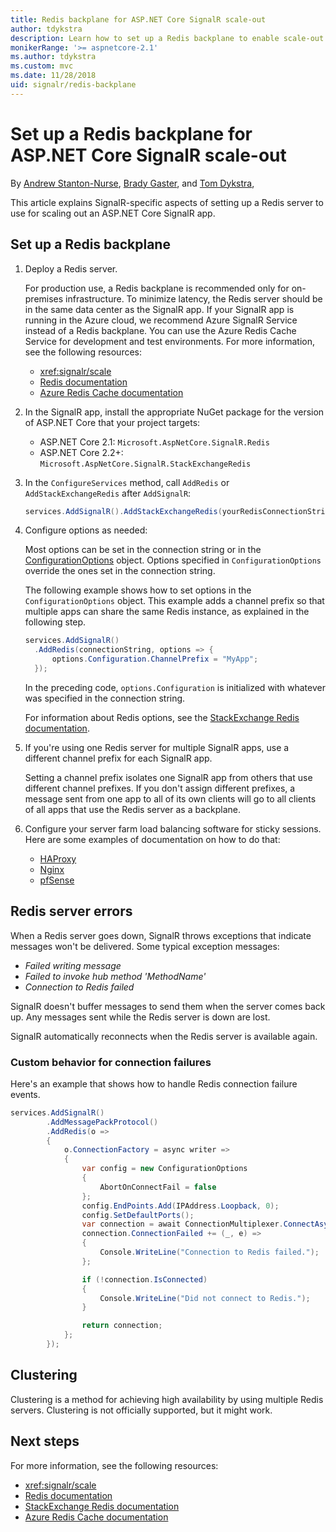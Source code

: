```yaml
---
title: Redis backplane for ASP.NET Core SignalR scale-out
author: tdykstra
description: Learn how to set up a Redis backplane to enable scale-out for an ASP.NET Core SignalR app.
monikerRange: '>= aspnetcore-2.1'
ms.author: tdykstra
ms.custom: mvc
ms.date: 11/28/2018
uid: signalr/redis-backplane
---
```


# Set up a Redis backplane for ASP.NET Core SignalR scale-out

By [Andrew Stanton-Nurse](https://twitter.com/anurse), [Brady Gaster](https://twitter.com/bradygaster), and [Tom Dykstra](https://github.com/tdykstra),

This article explains SignalR-specific aspects of setting up a Redis server to use for scaling out an ASP.NET Core SignalR app.

## Set up a Redis backplane

1. Deploy a Redis server.

   For production use, a Redis backplane is recommended only for on-premises infrastructure. To minimize latency, the Redis server should be in the same data center as the SignalR app. If your SignalR app is running in the Azure cloud, we recommend Azure SignalR Service instead of a Redis backplane. You can use the Azure Redis Cache Service for development and test environments. For more information, see the following resources:

   * <xref:signalr/scale>
   * [Redis documentation](https://redis.io/)
   * [Azure Redis Cache documentation](https://docs.microsoft.com/en-us/azure/redis-cache/)

2. In the SignalR app, install the appropriate NuGet package for the version of ASP.NET Core that your project targets:

   * ASP.NET Core 2.1: `Microsoft.AspNetCore.SignalR.Redis`
   * ASP.NET Core 2.2+: `Microsoft.AspNetCore.SignalR.StackExchangeRedis`
 
3. In the `ConfigureServices` method, call `AddRedis` or `AddStackExchangeRedis` after `AddSignalR`:

   ```csharp
   services.AddSignalR().AddStackExchangeRedis(yourRedisConnectionString);
   ```

4. Configure options as needed:
 
   Most options can be set in the connection string or in the [ConfigurationOptions](https://stackexchange.github.io/StackExchange.Redis/Configuration#configuration-options) object. Options specified in `ConfigurationOptions` override the ones set in the connection string.

   The following example shows how to set options in the `ConfigurationOptions` object. This example adds a channel prefix so that multiple apps can share the same Redis instance, as explained in the following step.

   ```csharp
   services.AddSignalR()
     .AddRedis(connectionString, options => {
         options.Configuration.ChannelPrefix = "MyApp";
     });
   ```

   In the preceding code, `options.Configuration` is initialized with whatever was specified in the connection string.

   For information about Redis options, see the [StackExchange Redis documentation](https://stackexchange.github.io/StackExchange.Redis/Configuration.html).

5. If you're using one Redis server for multiple SignalR apps, use a different channel prefix for each SignalR app.

   Setting a channel prefix isolates one SignalR app from others that use different channel prefixes. If you don't assign different prefixes, a message sent from one app to all of its own clients will go to all clients of all apps that use the Redis server as a backplane.

6. Configure your server farm load balancing software for sticky sessions. Here are some examples of documentation on how to do that:

   * [HAProxy](https://www.haproxy.com/blog/load-balancing-affinity-persistence-sticky-sessions-what-you-need-to-know/)
   * [Nginx](https://docs.nginx.com/nginx/admin-guide/load-balancer/http-load-balancer/#sticky)
   * [pfSense](https://www.netgate.com/docs/pfsense/loadbalancing/inbound-load-balancing.html#sticky-connections)

## Redis server errors

When a Redis server goes down, SignalR throws exceptions that indicate  messages won't be delivered. Some typical exception messages:

* *Failed writing message*
* *Failed to invoke hub method 'MethodName'*
* *Connection to Redis failed*

SignalR doesn't buffer messages to send them when the server comes back up. Any messages sent while the Redis server is down are lost.

SignalR automatically reconnects when the Redis server is available again.

### Custom behavior for connection failures

Here's an example that shows how to handle Redis connection failure events.

```csharp
services.AddSignalR()
        .AddMessagePackProtocol()
        .AddRedis(o =>
        {
            o.ConnectionFactory = async writer =>
            {
                var config = new ConfigurationOptions
                {
                    AbortOnConnectFail = false
                };
                config.EndPoints.Add(IPAddress.Loopback, 0);
                config.SetDefaultPorts();
                var connection = await ConnectionMultiplexer.ConnectAsync(config, writer);
                connection.ConnectionFailed += (_, e) =>
                {
                    Console.WriteLine("Connection to Redis failed.");
                };

                if (!connection.IsConnected)
                {
                    Console.WriteLine("Did not connect to Redis.");
                }

                return connection;
            };
        });
```

## Clustering

Clustering is a method for achieving high availability by using multiple Redis servers. Clustering is not officially supported, but it might work.

## Next steps

For more information, see the following resources:

* <xref:signalr/scale>
* [Redis documentation](https://redis.io/documentation)
* [StackExchange Redis documentation](https://stackexchange.github.io/StackExchange.Redis/)
* [Azure Redis Cache documentation](https://docs.microsoft.com/en-us/azure/redis-cache/)